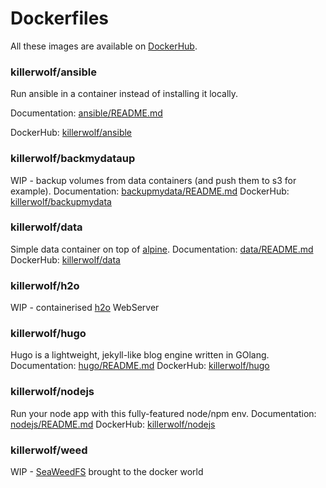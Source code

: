 # Dockerfiles 

All these images are available on [DockerHub](https://hub.docker.com/r/killerwolf/).

### killerwolf/ansible 

Run ansible in a container instead of installing it locally.


Documentation: [ansible/README.md](https://github.com/killerwolf/Dockerfiles/tree/master/ansible)


DockerHub: [killerwolf/ansible](https://hub.docker.com/r/killerwolf/ansible)

### killerwolf/backmydataup

WIP - backup volumes from data containers (and push them to s3 for example).
Documentation: [backupmydata/README.md](https://github.com/killerwolf/Dockerfiles/tree/master/backupmydata)
DockerHub: [killerwolf/backupmydata](https://hub.docker.com/r/killerwolf/backupmydata)

### killerwolf/data 

Simple data container on top of [alpine](https://hub.docker.com/r/killerwolf/data/). 
Documentation: [data/README.md](https://github.com/killerwolf/Dockerfiles/tree/master/data)
DockerHub: [killerwolf/data](https://hub.docker.com/r/killerwolf/data)

### killerwolf/h2o

WIP - containerised [h2o](https://h2o.examp1e.net/) WebServer

### killerwolf/hugo

Hugo is a lightweight, jekyll-like blog engine written in GOlang.
Documentation: [hugo/README.md](https://github.com/killerwolf/Dockerfiles/tree/master/hugo)
DockerHub: [killerwolf/hugo](https://hub.docker.com/r/killerwolf/hugo)

### killerwolf/nodejs

Run your node app with this fully-featured node/npm env.
Documentation: [nodejs/README.md](https://github.com/killerwolf/Dockerfiles/tree/master/nodejs)
DockerHub: [killerwolf/nodejs](https://hub.docker.com/r/killerwolf/nodejs)

### killerwolf/weed

WIP - [SeaWeedFS](https://github.com/chrislusf/seaweedfs) brought to the docker world